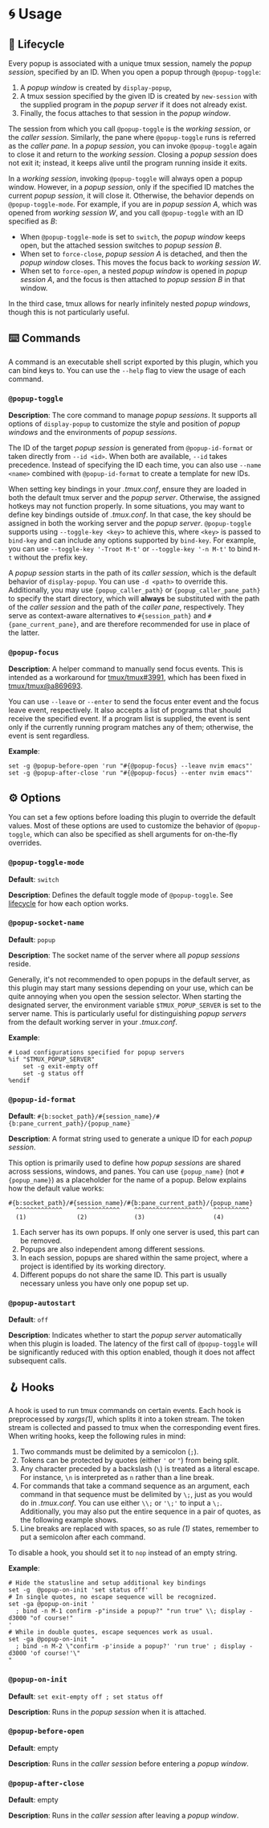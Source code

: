 # 🌀 Usage

<h2 id="lifecycle"> 🔄 Lifecycle </h2>

<!--
Some terms are emphasized in italics. Most of them are referred in the this section.
-->

Every popup is associated with a unique tmux session, namely the *popup
session*, specified by an ID. When you open a popup through `@popup-toggle`:

1. A *popup window* is created by `display-popup`,
2. A tmux session specified by the given ID is created by `new-session` with the
   supplied program in the *popup server* if it does not already exist.
3. Finally, the focus attaches to that session in the *popup window*.

The session from which you call `@popup-toggle` is the *working session*, or the
*caller session*. Similarly, the pane where `@popup-toggle` runs is referred as
the *caller pane*. In a *popup session*, you can invoke `@popup-toggle` again to
close it and return to the *working session*. Closing a *popup session* does not
exit it; instead, it keeps alive until the program running inside it exits.

In a *working session*, invoking `@popup-toggle` will always open a popup
window. However, in a *popup session*, only if the specified ID matches the
current *popup session*, it will close it. Otherwise, the behavior depends on
`@popup-toggle-mode`. For example, if you are in *popup session A*, which was
opened from *working session W*, and you call `@popup-toggle` with an ID
specified as *B*:

- When `@popup-toggle-mode` is set to `switch`, the *popup window* keeps open,
  but the attached session switches to *popup session B*.
- When set to `force-close`, *popup session A* is detached, and then the *popup
  window* closes. This moves the focus back to *working session W*.
- When set to `force-open`, a nested *popup window* is opened in *popup session
  A*, and the focus is then attached to *popup session B* in that window.

In the third case, tmux allows for nearly infinitely nested *popup windows*,
though this is not particularly useful.

## ⌨️ Commands

A command is an executable shell script exported by this plugin, which you can
bind keys to. You can use the `--help` flag to view the usage of each command.

### `@popup-toggle`

**Description**: The core command to manage *popup sessions*. It supports all
options of `display-popup` to customize the style and position of *popup
windows* and the environments of *popup sessions*.

The ID of the target *popup session* is generated from `@popup-id-format` or
taken directly from `--id <id>`. When both are available, `--id` takes
precedence. Instead of specifying the ID each time, you can also use
`--name <name>` combined with `@popup-id-format` to create a template for new
IDs.

When setting key bindings in your *.tmux.conf*, ensure they are loaded in both
the default tmux server and the *popup server*. Otherwise, the assigned hotkeys
may not function properly. In some situations, you may want to define key
bindings outside of *.tmux.conf*. In that case, the key should be assigned in
both the working server and the *popup server*. `@popup-toggle` supports using
`--toggle-key <key>` to achieve this, where `<key>` is passed to `bind-key` and
can include any options supported by `bind-key`. For example, you can use
`--toggle-key '-Troot M-t'` or `--toggle-key '-n M-t'` to bind `M-t` without the
prefix key.

A *popup session* starts in the path of its *caller session*, which is the
default behavior of `display-popup`. You can use `-d <path>` to override this.
Additionally, you may use `{popup_caller_path}` or `{popup_caller_pane_path}` to
specify the start directory, which will **always** be substituted with the path
of the *caller session* and the path of the *caller pane*, respectively. They
serve as context-aware alternatives to `#{session_path}` and
`#{pane_current_pane}`, and are therefore recommended for use in place of the
latter.

### `@popup-focus`

**Description**: A helper command to manually send focus events. This is
intended as a workaround for
[tmux/tmux#3991](https://github.com/tmux/tmux/issues/3991), which has been fixed
in
[tmux/tmux@a869693](https://github.com/tmux/tmux/commit/a869693405f99c8ca8e2da32a08534489ce165f2).

You can use `--leave` or `--enter` to send the focus enter event and the focus
leave event, respectively. It also accepts a list of programs that should
receive the specified event. If a program list is supplied, the event is sent
only if the currently running program matches any of them; otherwise, the event
is sent regardless.

**Example**:

```tmux
set -g @popup-before-open 'run "#{@popup-focus} --leave nvim emacs"'
set -g @popup-after-close 'run "#{@popup-focus} --enter nvim emacs"'
```

## ⚙️ Options

You can set a few options before loading this plugin to override the default
values. Most of these options are used to customize the behavior of
`@popup-toggle`, which can also be specified as shell arguments for on-the-fly
overrides.

### `@popup-toggle-mode`

**Default**: `switch`

**Description**: Defines the default toggle mode of `@popup-toggle`. See
[lifecycle](#lifecycle) for how each option works.

### `@popup-socket-name`

**Default**: `popup`

**Description**: The socket name of the server where all *popup sessions*
reside.

Generally, it's not recommended to open popups in the default server, as this
plugin may start many sessions depending on your use, which can be quite
annoying when you open the session selector. When starting the designated
server, the environment variable `$TMUX_POPUP_SERVER` is set to the server name.
This is particularly useful for distinguishing *popup servers* from the default
working server in your *.tmux.conf*.

**Example**:

```tmux
# Load configurations specified for popup servers
%if "$TMUX_POPUP_SERVER"
    set -g exit-empty off
    set -g status off
%endif
```

### `@popup-id-format`

**Default**:
`#{b:socket_path}/#{session_name}/#{b:pane_current_path}/{popup_name}`

**Description**: A format string used to generate a unique ID for each *popup
session*.

This option is primarily used to define how *popup sessions* are shared across
sessions, windows, and panes. You can use `{popup_name}` (not `#{popup_name}`)
as a placeholder for the name of a popup. Below explains how the default value
works:

```text
#{b:socket_path}/#{session_name}/#{b:pane_current_path}/{popup_name}
  ^^^^^^^^^^^^^    ^^^^^^^^^^^^    ^^^^^^^^^^^^^^^^^^^   ^^^^^^^^^^
  (1)              (2)             (3)                   (4)
```

1. Each server has its own popups. If only one server is used, this part can be
   removed.
2. Popups are also independent among different sessions.
3. In each session, popups are shared within the same project, where a project
   is identified by its working directory.
4. Different popups do not share the same ID. This part is usually necessary
   unless you have only one popup set up.

### `@popup-autostart`

**Default**: `off`

**Description**: Indicates whether to start the *popup server* automatically
when this plugin is loaded. The latency of the first call of `@popup-toggle`
will be significantly reduced with this option enabled, though it does not
affect subsequent calls.

## 🪝 Hooks

A hook is used to run tmux commands on certain events. Each hook is preprocessed
by *xargs(1)*, which splits it into a token stream. The token stream is
collected and passed to tmux when the corresponding event fires. When writing
hooks, keep the following rules in mind:

1. Two commands must be delimited by a semicolon (`;`).
2. Tokens can be protected by quotes (either `'` or `"`) from being split.
3. Any character preceded by a backslash (`\`) is treated as a literal escape.
   For instance, `\n` is interpreted as `n` rather than a line break.
4. For commands that take a command sequence as an argument, each command in
   that sequence must be delimited by `\;`, just as you would do in
   *.tmux.conf*. You can use either `\\;` or `'\;'` to input a `\;`.
   Additionally, you may also put the entire sequence in a pair of quotes, as
   the following example shows.
5. Line breaks are replaced with spaces, so as rule *(1)* states, remember to
   put a semicolon after each command.

To disable a hook, you should set it to `nop` instead of an empty string.

**Example**:

```tmux
# Hide the statusline and setup additional key bindings
set -g  @popup-on-init 'set status off'
# In single quotes, no escape sequence will be recognized.
set -ga @popup-on-init '
  ; bind -n M-1 confirm -p"inside a popup?" "run true" \\; display -d3000 "of course!"
'
# While in double quotes, escape sequences work as usual.
set -ga @popup-on-init "
  ; bind -n M-2 \"confirm -p'inside a popup?' 'run true' ; display -d3000 'of course!'\"
"
```

### `@popup-on-init`

**Default**: `set exit-empty off ; set status off`

**Description**: Runs in the *popup session* when it is attached.

### `@popup-before-open`

**Default**: empty

**Description**: Runs in the *caller session* before entering a *popup window*.

### `@popup-after-close`

**Default**: empty

**Description**: Runs in the *caller session* after leaving a *popup window*.
